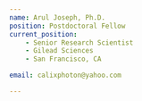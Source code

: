 ```yaml
---
name: Arul Joseph, Ph.D.
position: Postdoctoral Fellow
current_position:
    - Senior Research Scientist
    - Gilead Sciences
    - San Francisco, CA

email: calixphoton@yahoo.com

---
```

